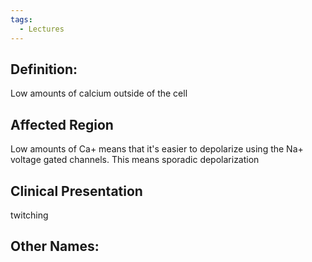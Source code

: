 ```yaml
---
tags:
  - Lectures
---
```

## Definition:
Low amounts of calcium outside of the cell

## Affected Region  
Low amounts of Ca+ means that it's easier to depolarize using the Na+ voltage gated channels. This means sporadic depolarization

## Clinical Presentation
 twitching

## Other Names: 



